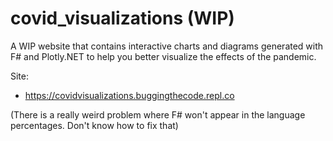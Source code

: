 # covid_visualizations (WIP)
A WIP website that contains interactive charts and diagrams generated with F# and Plotly.NET to help you better visualize the effects of the pandemic.

Site:
  * https://covidvisualizations.buggingthecode.repl.co


(There is a really weird problem where F# won't appear in the language percentages. Don't know how to fix that)
